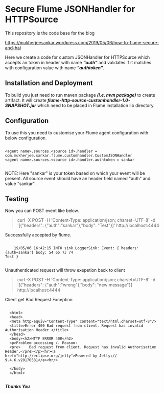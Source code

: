 
# Secure Flume JSONHandler for HTTPSource

This repository is the code base for the blog

https://mukherjeesankar.wordpress.com/2019/05/06/how-to-flume-secure-and-ha/

Here we create a code for custom JSONHandler for HTTPSource which accepts an token in header with name ***"auth"*** and validates if it matches with configuration value with name ***"authtoken"***.

## Installation and Deployment

To build you just need to run maven package ***(i.e. mvn package)*** to create artifact. It will create ***flume-http-source-customhandler-1.0-SNAPSHOT.jar*** which need to be placed in Flume installation lib directory.


## Configuration

To use this you need to customise your Flume agent configuration with below configuration. 

```

<agent name>.sources.<source id>.handler = com.mukherjee.sankar.flume.customhandler.CustomJSONHandler
<agent name>.sources.<source id>.handler.authtoken = sankar
  
```

NOTE: Here "sankar" is your token based on which your event will be present. All source event should have an header field named "auth" and value "sankar".

## Testing

Now you can POST event like below.

> curl -X POST -H 'Content-Type: application/json; charset=UTF-8' -d '[{"headers": {"auth":"sankar"},"body": "Test"}]' http://localhost:4444

Successfully accepted by flume.

```

    19/05/06 16:42:15 INFO sink.LoggerSink: Event: { headers:{auth=sankar} body: 54 65 73 74                                        Test }
    
```

Unauthenticated request will throw exepetion back to client

> curl -X POST -H 'Content-Type: application/json; charset=UTF-8' -d '[{"headers": {"auth":"wrong"},"body": "new message"}]' http://localhost:4444

Client get Bad Request Exception

```

  <html>
  <head>
  <meta http-equiv="Content-Type" content="text/html;charset=utf-8"/>
  <title>Error 400 Bad request from client. Request has invalid Authorisation Header.</title>
  </head>
  <body><h2>HTTP ERROR 400</h2>
  <p>Problem accessing /. Reason:
  <pre>    Bad request from client. Request has invalid Authorisation Header.</pre></p><hr><a            href="http://eclipse.org/jetty">Powered by Jetty:// 9.4.6.v20170531</a><hr/>

  </body>
  </html>
  
```

***Thanks You***

